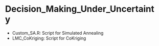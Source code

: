 # Decision_Making_Under_Uncertainty

- Custom_SA.R: Script for Simulated Annealing
- LMC_CoKriging: Script for CoKriging
